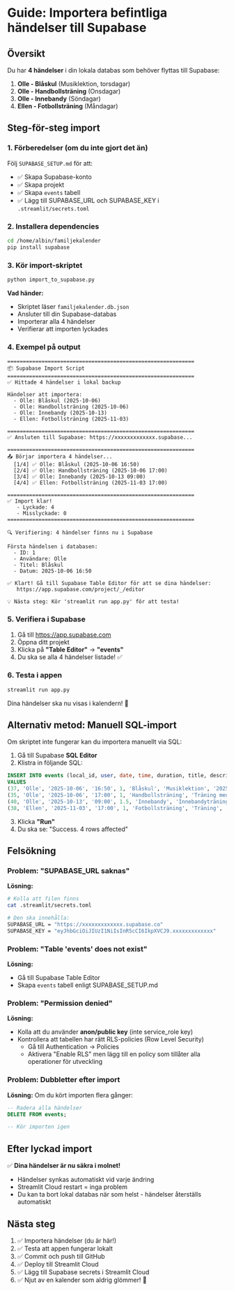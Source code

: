 # Guide: Importera befintliga händelser till Supabase

## Översikt

Du har **4 händelser** i din lokala databas som behöver flyttas till Supabase:

1. **Olle - Blåskul** (Musiklektion, torsdagar)
2. **Olle - Handbollsträning** (Onsdagar)
3. **Olle - Innebandy** (Söndagar)
4. **Ellen - Fotbollsträning** (Måndagar)

## Steg-för-steg import

### 1. Förberedelser (om du inte gjort det än)

Följ `SUPABASE_SETUP.md` för att:
- ✅ Skapa Supabase-konto
- ✅ Skapa projekt
- ✅ Skapa `events` tabell
- ✅ Lägg till SUPABASE_URL och SUPABASE_KEY i `.streamlit/secrets.toml`

### 2. Installera dependencies

```bash
cd /home/albin/familjekalender
pip install supabase
```

### 3. Kör import-skriptet

```bash
python import_to_supabase.py
```

**Vad händer:**
- Skriptet läser `familjekalender.db.json`
- Ansluter till din Supabase-databas
- Importerar alla 4 händelser
- Verifierar att importen lyckades

### 4. Exempel på output

```
============================================================
📦 Supabase Import Script
============================================================
✅ Hittade 4 händelser i lokal backup

Händelser att importera:
  - Olle: Blåskul (2025-10-06)
  - Olle: Handbollsträning (2025-10-06)
  - Olle: Innebandy (2025-10-13)
  - Ellen: Fotbollsträning (2025-11-03)

============================================================
✅ Ansluten till Supabase: https://xxxxxxxxxxxxx.supabase...

============================================================
📤 Börjar importera 4 händelser...
  [1/4] ✅ Olle: Blåskul (2025-10-06 16:50)
  [2/4] ✅ Olle: Handbollsträning (2025-10-06 17:00)
  [3/4] ✅ Olle: Innebandy (2025-10-13 09:00)
  [4/4] ✅ Ellen: Fotbollsträning (2025-11-03 17:00)

============================================================
✅ Import klar!
   - Lyckade: 4
   - Misslyckade: 0
============================================================

🔍 Verifiering: 4 händelser finns nu i Supabase

Första händelsen i databasen:
  - ID: 1
  - Användare: Olle
  - Titel: Blåskul
  - Datum: 2025-10-06 16:50

✅ Klart! Gå till Supabase Table Editor för att se dina händelser:
   https://app.supabase.com/project/_/editor

💡 Nästa steg: Kör 'streamlit run app.py' för att testa!
```

### 5. Verifiera i Supabase

1. Gå till https://app.supabase.com
2. Öppna ditt projekt
3. Klicka på **"Table Editor"** → **"events"**
4. Du ska se alla 4 händelser listade! ✅

### 6. Testa i appen

```bash
streamlit run app.py
```

Dina händelser ska nu visas i kalendern! 🎉

## Alternativ metod: Manuell SQL-import

Om skriptet inte fungerar kan du importera manuellt via SQL:

1. Gå till Supabase **SQL Editor**
2. Klistra in följande SQL:

```sql
INSERT INTO events (local_id, user, date, time, duration, title, description, created_at, repeat_pattern, repeat_until, reminder)
VALUES
(37, 'Olle', '2025-10-06', '16:50', 1, 'Blåskul', 'Musiklektion', '2025-10-09 19:53:35', 'tor', '2026-01-04', 0),
(35, 'Olle', '2025-10-06', '17:00', 1, 'Handbollsträning', 'Träning med laget', '2025-10-09 19:53:35', 'ons', '2026-01-04', 0),
(40, 'Olle', '2025-10-13', '09:00', 1.5, 'Innebandy', 'Innebandyträning', '2025-10-13 19:04:54', 'sön', '2026-01-04', 0),
(38, 'Ellen', '2025-11-03', '17:00', 1, 'Fotbollsträning', 'Träning', '2025-10-09 19:54:23', 'mån', '2026-02-01', 0);
```

3. Klicka **"Run"**
4. Du ska se: "Success. 4 rows affected"

## Felsökning

### Problem: "SUPABASE_URL saknas"
**Lösning:**
```bash
# Kolla att filen finns
cat .streamlit/secrets.toml

# Den ska innehålla:
SUPABASE_URL = "https://xxxxxxxxxxxxx.supabase.co"
SUPABASE_KEY = "eyJhbGciOiJIUzI1NiIsInR5cCI6IkpXVCJ9.xxxxxxxxxxxxx"
```

### Problem: "Table 'events' does not exist"
**Lösning:**
- Gå till Supabase Table Editor
- Skapa `events` tabell enligt SUPABASE_SETUP.md

### Problem: "Permission denied"
**Lösning:**
- Kolla att du använder **anon/public key** (inte service_role key)
- Kontrollera att tabellen har rätt RLS-policies (Row Level Security)
  - Gå till Authentication → Policies
  - Aktivera "Enable RLS" men lägg till en policy som tillåter alla operationer för utveckling

### Problem: Dubbletter efter import
**Lösning:**
Om du kört importen flera gånger:
```sql
-- Radera alla händelser
DELETE FROM events;

-- Kör importen igen
```

## Efter lyckad import

✅ **Dina händelser är nu säkra i molnet!**

- Händelser synkas automatiskt vid varje ändring
- Streamlit Cloud restart = inga problem
- Du kan ta bort lokal databas när som helst - händelser återställs automatiskt

## Nästa steg

1. ✅ Importera händelser (du är här!)
2. ✅ Testa att appen fungerar lokalt
3. ✅ Commit och push till GitHub
4. ✅ Deploy till Streamlit Cloud
5. ✅ Lägg till Supabase secrets i Streamlit Cloud
6. ✅ Njut av en kalender som aldrig glömmer! 🎉
